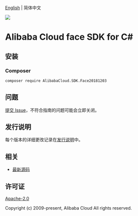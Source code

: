 [English](README.md) | 简体中文

![](https://aliyunsdk-pages.alicdn.com/icons/AlibabaCloud.svg)

# Alibaba Cloud face SDK for C#

## 安装

### Composer

```bash
composer require AlibabaCloud.SDK.Face20181203
```

## 问题

[提交 Issue](https://github.com/aliyun/alibabacloud-csharp-sdk/issues/new)，不符合指南的问题可能会立即关闭。

## 发行说明

每个版本的详细更改记录在[发行说明](./ChangeLog.md)中。

## 相关

* [最新源码](https://github.com/aliyun/alibabacloud-csharp-sdk/)

## 许可证

[Apache-2.0](http://www.apache.org/licenses/LICENSE-2.0)

Copyright (c) 2009-present, Alibaba Cloud All rights reserved.
